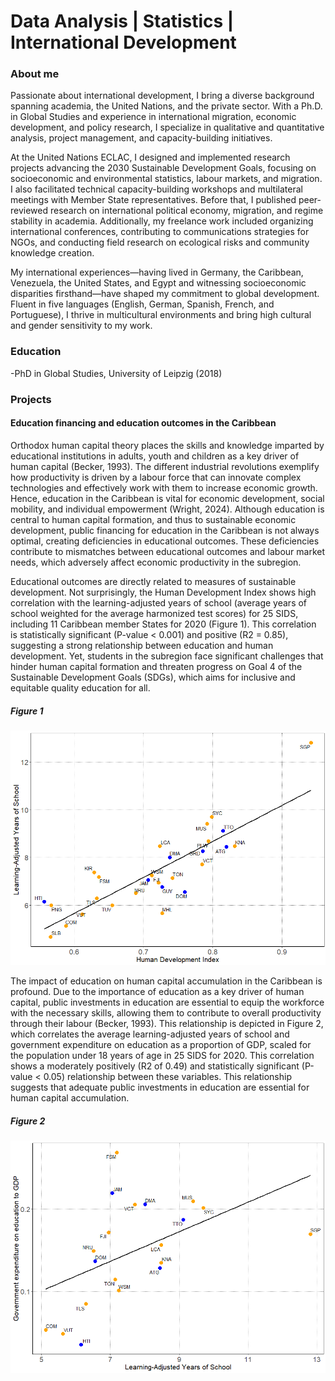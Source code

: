 # Data Analysis | Statistics | International Development

### About me
Passionate about international development, I bring a diverse background spanning academia, 
the United Nations, and the private sector. With a Ph.D. in Global Studies and experience in international migration, 
economic development, and policy research, I specialize in qualitative and quantitative analysis, project management, and 
capacity-building initiatives.

At the United Nations ECLAC, I designed and implemented research projects advancing the 2030 Sustainable Development Goals,
focusing on socioeconomic and environmental statistics, labour markets, and migration. I also facilitated 
technical capacity-building workshops and multilateral meetings with Member State representatives. Before that, I published
peer-reviewed research on international political economy, migration, and regime stability in academia. Additionally, my 
freelance work included organizing international conferences, contributing to communications strategies for NGOs, and 
conducting field research on ecological risks and community knowledge creation.

My international experiences—having lived in Germany, the Caribbean, Venezuela, the United States, and Egypt and witnessing 
socioeconomic disparities firsthand—have shaped my commitment to global development. Fluent in five languages 
(English, German, Spanish, French, and Portuguese), I thrive in multicultural environments and bring high cultural and gender 
sensitivity to my work.

### Education
-PhD in Global Studies, University of Leipzig (2018)

###  Projects

#### Education financing and education outcomes in the Caribbean
Orthodox human capital theory places the skills and knowledge imparted by educational institutions in adults, 
youth and children as a key driver of human capital (Becker, 1993). The different industrial revolutions exemplify how
productivity is driven by a labour force that can innovate complex technologies and effectively work with them to increase 
economic growth. Hence, education in the Caribbean is vital for economic development, social mobility, and 
individual empowerment (Wright, 2024). Although education is central to human capital formation, and thus to sustainable 
economic development, public financing for education in the Caribbean is not always optimal, creating deficiencies in educational outcomes. These deficiencies contribute to mismatches between educational outcomes and labour market needs, which adversely affect economic productivity in the subregion.
   
Educational outcomes are directly related to measures of sustainable development. Not surprisingly, the Human Development Index shows high correlation with the learning-adjusted years of school (average years of school weighted for the average harmonized test scores) for 25 SIDS, including 11 Caribbean member States for 2020 (Figure 1). This correlation is statistically significant (P-value < 0.001) and positive (R2 = 0.85), suggesting a strong relationship between education and human development. Yet, students in the subregion face significant challenges that hinder human capital formation and threaten progress on Goal 4 of the Sustainable Development Goals (SDGs), which aims for inclusive and equitable quality education for all. 

##### Figure 1
![Correlation of Human Development Index and learning-adjusted years of school in SIDS, 2020](https://github.com/drdanielleon/danielleon.github.io/blob/5a8b817c3b92191fd0086aca1b4b1d4aa25af607/assets/Human%20Development%20Index%20and%20learning-adjusted%20years%20of%20school.png)

The impact of education on human capital accumulation in the Caribbean is profound. Due to the importance of education as a key driver of human capital, public investments in education are essential to equip the workforce with the necessary skills, allowing them to contribute to overall productivity through their labour (Becker, 1993). This relationship is depicted in Figure 2, which correlates the average learning-adjusted years of school and government expenditure on education as a proportion of GDP, scaled for the population under 18 years of age in 25 SIDS for 2020. This correlation shows a moderately positively (R2 of 0.49) and statistically significant (P-value < 0.05) relationship between these variables. This relationship suggests that adequate public investments in education are essential for human capital accumulation.

##### Figure 2
![Correlation of Learning-Adjusted Years of School and government expenditures on education to GDP (%) in SIDS, 2020, scaled for population under 18 years old](https://github.com/drdanielleon/danielleon.github.io/blob/f6d5aa02780d2f5cd5a813929fc56c531fca50ba/assets/Learning-Adjusted%20Years%20of%20School%20and%20government%20expenditures%20on%20education%20to%20GDP.png)
